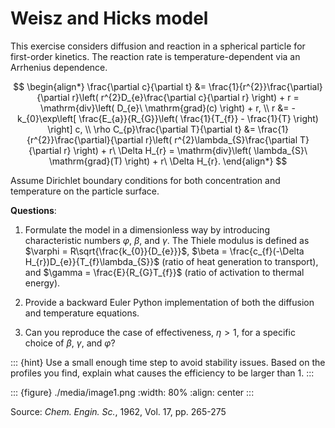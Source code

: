 # Weisz and Hicks model

This exercise considers diffusion and reaction in a spherical particle for first-order kinetics. The reaction rate is temperature-dependent via an Arrhenius dependence.

$$
\begin{align*}
\frac{\partial c}{\partial t} &= \frac{1}{r^{2}}\frac{\partial}{\partial r}\left( r^{2}D_{e}\frac{\partial c}{\partial r} \right) + r = \mathrm{div}\left( D_{e}\ \mathrm{grad}(c) \right) + r, \\
r &= - k_{0}\exp\left[ \frac{E_{a}}{R_{G}}\left( \frac{1}{T_{f}} - \frac{1}{T} \right) \right] c, \\
\rho C_{p}\frac{\partial T}{\partial t} &= \frac{1}{r^{2}}\frac{\partial}{\partial r}\left( r^{2}\lambda_{S}\frac{\partial T}{\partial r} \right) + r\ \Delta H_{r} = \mathrm{div}\left( \lambda_{S}\ \mathrm{grad}(T) \right) + r\ \Delta H_{r}.
\end{align*}
$$

Assume Dirichlet boundary conditions for both concentration and temperature on the particle surface.

**Questions**:

1. Formulate the model in a dimensionless way by introducing characteristic numbers $\varphi$, $\beta$, and $\gamma$. The Thiele modulus is defined as $\varphi = R\sqrt{\frac{k_{0}}{D_{e}}}$, $\beta = \frac{c_{f}(-\Delta H_{r})D_{e}}{T_{f}\lambda_{S}}$ (ratio of heat generation to transport), and $\gamma = \frac{E}{R_{G}T_{f}}$ (ratio of activation to thermal energy).

2. Provide a backward Euler Python implementation of both the diffusion and temperature equations.

3. Can you reproduce the case of effectiveness, $\eta > 1$, for a specific choice of $\beta$, $\gamma$, and $\varphi$?

::: {hint}
Use a small enough time step to avoid stability issues. Based on the profiles you find, explain what causes the efficiency to be larger than 1.
:::

::: {figure} ./media/image1.png
:width: 80%
:align: center
:::

Source: *Chem. Engin. Sc.*, 1962, Vol. 17, pp. 265-275
